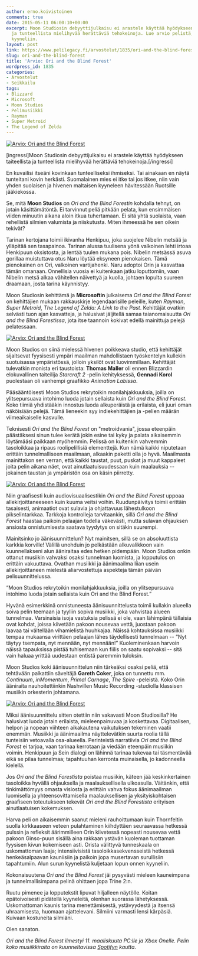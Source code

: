 ```yaml
---
author: erno.koivistoinen
comments: true
date: 2015-05-11 06:00:10+00:00
excerpt: Moon Studiosin debyyttijulkaisu ei arastele käyttää hyödykseen taiteellista
  ja tunteellista mielihyvää herättäviä tehokeinoja. Lue arvio pelistä, joka saa kriitikonkin
  kyyneliin.
layout: post
link: https://www.pelilegacy.fi/arvostelut/1835/ori-and-the-blind-forest
slug: ori-and-the-blind-forest
title: 'Arvio: Ori and the Blind Forest'
wordpress_id: 1835
categories:
- Arvostelut
- Seikkailu
tags:
- Blizzard
- Microsoft
- Moon Studios
- Pelimusiikki
- Rayman
- Super Metroid
- The Legend of Zelda
---
```


[![Arvio: Ori and the Blind Forest](http://www.pelilegacy.fi/wp-content/uploads/2015/05/ori_and_the_blind_forest.jpg)](http://www.pelilegacy.fi/wp-content/uploads/2015/05/ori_and_the_blind_forest.jpg)

[ingressi]Moon Studiosin debyyttijulkaisu ei arastele käyttää hyödykseen taiteellista ja tunteellista mielihyvää herättäviä tehokeinoja.[/ingressi]

En kuvailisi itseäni kovinkaan tunteelliseksi ihmiseksi. Tai ainakaan en näytä tunteitani kovin herkästi. Suomalainen mies ei itke tai jos itkee, niin vain yhden suolaisen ja hivenen maltaisen kyyneleen hävitessään Ruotsille jääkiekossa.

Se, mitä **Moon Studios** on _Ori and the Blind Forestin_ kohdalla tehnyt, on jotain käsittämätöntä. Ei tarvinnut peliä pitkään pelata, kun ensimmäisen viiden minuutin aikana aloin itkua tuhertamaan. Ei sitä yhtä suolaista, vaan rehellistä silmien valumista ja niiskutusta. Miten ihmeessä he sen oikein tekivät?

Tarinan kertojana toimii ikivanha Henkipuu, joka suojelee Nibelin metsää ja ylläpitää sen tasapainoa. Tarinan alussa tuulisena yönä valkoinen lehti irtoaa Henkipuun oksistosta, ja lentää tuulen mukana pois. Nibelin metsässä asuva gorillaa muistuttava otus Naru löytää eksyneen pienokaisen. Tämä pienokainen on Ori, valkoinen vartijahenki. Naru adoptoi Orin ja kasvattaa tämän omanaan. Onnellisia vuosia ei kuitenkaan jatku loputtomiin, vaan Nibelin metsä alkaa vähitellen näivettyä ja kuolla, johtaen lopulta suureen draamaan, josta tarina käynnistyy.

Moon Studiosin kehittämä ja **Microsoftin** julkaisema _Ori and the Blind Forest_ on kehittäjien mukaan rakkauskirje legendaarisille peleille, kuten _Rayman_, _Super Metroid_, _The Legend of Zelda: A Link to the Past_. Kehittäjät ovatkin selvästi tuon ajan kasvatteja, ja halusivat jäljitellä samaa taianomaisuutta _Ori and the Blind Forestissa_, jota itse taannoin kokivat edellä mainittuja pelejä pelatessaan.

[![Arvio: Ori and the Blind Forest](http://www.pelilegacy.fi/wp-content/uploads/2015/05/ori_and_the_blind_forest_water.jpg)](http://www.pelilegacy.fi/wp-content/uploads/2015/05/ori_and_the_blind_forest_water.jpg)

Moon Studios on siinä mielessä hivenen poikkeava studio, että kehittäjät sijaitsevat fyysisesti ympäri maailman mahdollistaen työskentelyn kullekin suotuisassa ympäristössä, jolloin yksilöt ovat luovimmillaan. Kehittäjät tulevatkin monista eri taustoista: **Thomas Maller** oli ennen Blizzardin elokuvallinen taiteilija _Starcraft 2_ -pelin kehityksessä, **Gennadi Korol** puolestaan oli vanhempi graafikko _Animation Labissa_.

Pääsääntöisesti Moon Studios rekrytoikin monilahjakkuuksia, joilla on ylitsepursuava intohimo luoda jotain sellaista kuin _Ori and the Blind Forest_. Koko tiimiä yhdistääkin innostus luoda alkuperäistä ja erilaista, eli juuri oman näköisiään pelejä. Tämä lieneekin syy indiekehittäjien ja -pelien määrän viimeaikaiselle kasvulle.

Teknisesti _Ori and the Blind Forest_ on "metroidvania", jossa eteenpäin päästäksesi sinun tulee kerätä jokin esine tai kyky ja palata aikaisemmin löytämääsi paikkaan myöhemmin. Pelissä on kuitenkin vahvemmin tasoloikkaa ja ripaus roolipelillisiä elementtejä. Kun nämä kaikki niputetaan erittäin tunnelmalliseen maailmaan, alkaakin paketti olla jo hyvä. Maailmasta mainittakon sen verran, että kaikki taustat, puut, puskat ja muut kappaleet joita pelin aikana näet, ovat ainutlaatuisuudessaan kuin maalauksia -- jokainen taustan ja ympäristön osa on käsin piirretty.

[![Arvio: Ori and the Blind Forest](http://www.pelilegacy.fi/wp-content/uploads/2015/05/ori_and_the_blind_forest_tree.jpg)](http://www.pelilegacy.fi/wp-content/uploads/2015/05/ori_and_the_blind_forest_tree.jpg)

Niin graafisesti kuin audiovisuaalisestikin _Ori and the Blind Forest_ uppoaa allekirjoittaneeseen kuin kuuma veitsi voihin. Ruudunpäivitys toimii erittäin tasaisesti, animaatiot ovat sulavia ja ohjattavuus lähestulkoon pikselintarkkaa. Tarkkoja kontrolleja tarvitaankin, sillä _Ori and the Blind Forest_ haastaa paikoin pelaajan todella väkevästi, mutta sulavan ohjauksen ansiosta onnistumisesta saatava tyydytys on sitäkin suurempi.

Mainitsinko jo äänisuunnittelun? Nyt mainitsen, sillä se on absoluuttista karkkia korville! Välillä unohduin jo pelkästään alkuvalikkoon vain kuunnellakseni alun ääniraitaa edes hetken pidempään. Moon Studios onkin ottanut musiikin vahvaksi osaksi tunnelman luomista, ja lopputulos on erittäin vakuuttava. Ovathan musiikki ja äänimaailma liian usein allekirjoittaneen mielestä aliarvostettuja aspekteja tämän päivän pelisuunnittelussa.

<div class="pullquote">“Moon Studios rekrytoikin monilahjakkuuksia, joilla on ylitsepursuava intohimo luoda jotain sellaista kuin Ori and the Blind Forest.”</div>

Hyvänä esimerkkinä onnistuneesta äänisuunnittelusta toimii kullakin alueella soiva pelin teemaan ja tyyliin sopiva musiikki, joka vahvistaa alueen tunnelmaa. Varsinaisia isoja vastuksia pelissä ei ole, vaan lähimpänä tällaisia ovat kohdat, joissa kiivetään pakoon nousevaa vettä, juostaan pakoon laavaa tai vältellään vihamielistä huuhkajaa. Näissä kohtauksissa musiikki tempaa mukaansa virittäen pelaajan lähes täydellisesti tunnelmaan -- “Nyt täytyy tsempata, nyt mennään, nyt mennään!” Kuoleminenkaan harvoin näissä tapauksissa pistää tuhisemaan kun fiilis on saatu sopivaksi -- sitä vain haluaa yrittää uudestaan entistä paremmin tuloksin.

Moon Studios koki äänisuunnittelun niin tärkeäksi osaksi peliä, että tehtävään palkattiin säveltäjä **Gareth Coker**, joka on tunnettu mm. _Continuum_, _inMomentum_, _Primal Carnage_, _The Spire_ -peleistä. Koko Orin ääniraita nauhoitettiinkin Nashvillen Music Recording -studiolla klassisen musiikin orkesterin johtamana.

[![Arvio: Ori and the Blind Forest](http://www.pelilegacy.fi/wp-content/uploads/2015/05/ori_and_the_blind_forest_tree2.jpg)](http://www.pelilegacy.fi/wp-content/uploads/2015/05/ori_and_the_blind_forest_tree2.jpg)

Miksi äänisuunnittelu sitten otettiin niin vakavasti Moon Studiosilla? He halusivat luoda jotain erilaista, mieleenpainuvaa ja koskettavaa. Digitaalisen, helpon ja nopean viihteen aikakautena vaikutuksen tekeminen vaatii enemmän. Musiikki ja äänimaailma näyttelevätkin suurta roolia tällä tunteisiin vetoavalla osa-alueella. Perinteistä narratiivia _Ori and the Blind Forest_ ei tarjoa, vaan tarinaa kerrotaan ja viedään eteenpäin musiikin voimin. Henkipuun ja Sein dialogi on lähinnä tarinaa tukevaa tai täsmentävää eikä se pilaa tunnelmaa; tapahtuuhan kerronta muinaisella, jo kadonneella kielellä.

Jos _Ori and the Blind Forestista_ poistaa musiikin, käteen jää keskinkertainen tasoloikka hyvällä ohjauksella ja maalauksellisella ulkoasulla. Väitänkin, että tinkimättömyys omasta visiosta ja erittäin vahva fokus äänimaailman luomisella ja yhteensovittamisella maalauksellisen ja yksityiskohtaisen graafiseen toteutukseen tekevät _Ori and the Blind Forestista_ erityisen ainutlaatuisen kokemuksen.

Harva peli on aikaisemmin saanut mieleni rauhoittumaan kuin Thornfeltin suolla kirkkaaseen veteen pulahtaminen kiihdyttäen seuraavassa hetkessä pulssin ja refleksit äärimmilleen Orin kiivetessä nopeasti nousevaa vettä pakoon Ginso-puun sisällä aina rakkaan ystävän kuoleman tuottaman fyysisen kivun kokemiseen asti. Orista välittyvä tunneskaala on uskomattoman laaja; intensiivisistä tasoloikkasekvensseistä hetkessä henkeäsalpaavan kauniisiin ja paikoin jopa musertavan surullisiin tapahtumiin. Alun surun kyynelistä kuljetaan lopun onnen kyyneliin.

Kokonaisuutena _Ori and the Blind Forest_ jäi pysyvästi mieleen kauneimpana ja tunnelmallisimpana pelinä ohittaen jopa Trine 2:n.

Ruutu pimenee ja lopputekstit lipuvat hiljalleen näytölle. Koitan epätoivoisesti pidätellä kyyneleitä, olenhan suorassa lähetyksessä. Uskomattoman kaunis tarina menettämisestä, ystävyydestä ja itsensä uhraamisesta, huomaan ajattelevani. Silmiini varmasti lensi kärpäsiä. Kuivaan kostuneita silmiäni.

Olen sanaton.

_Ori and the Blind Forest ilmestyi 11. maaliskuuta PC:lle ja Xbox Onelle. Pelin koko musiikkiraita on kuunneltavissa [Spotifyn](https://play.spotify.com/album/7xPc1OsC2R0siZKMlzRBIo) kautta._



